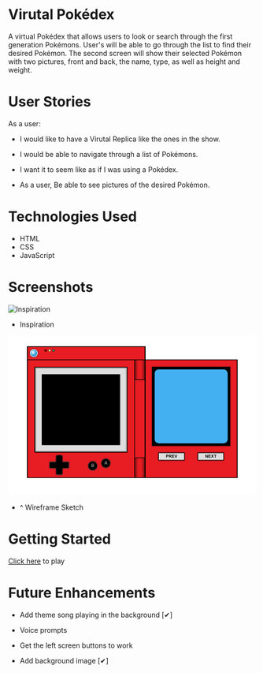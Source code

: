 # Virutal Pokédex

A virtual Pokédex that allows users to look or search through the first generation Pokémons. User's will be able to go through the list to find their desired Pokémon. The second screen will show their selected Pokémon with two pictures, front and back, the name, type, as well as height and weight.

# User Stories

As a user:

- I would like to have a Virutal Replica like the ones in the show.

- I would be able to navigate through a list of Pokémons.

- I want it to seem like as if I was using a Pokédex.

- As a user, Be able to see pictures of the desired Pokémon.

# Technologies Used

- HTML
- CSS
- JavaScript

# Screenshots

![Inspiration](http://static.marriedgames.com.br/66a6a4d3-pokedex_kanto.png)

- Inspiration

![Sketch](./assets/sketch.png)

- ^ Wireframe Sketch

# Getting Started

[Click here](https://darling-cactus-580412.netlify.app/) to play

# Future Enhancements

- Add theme song playing in the background [✔]

- Voice prompts

- Get the left screen buttons to work

- Add background image [✔]
